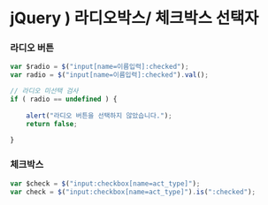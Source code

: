 # jQuery ) 라디오박스/ 체크박스 선택자

### 라디오 버튼

```javascript
var $radio = $("input[name=이름입력]:checked");
var radio = $("input[name=이름입력]:checked").val();

// 라디오 미선택 검사
if ( radio == undefined ) {
    
    alert("라디오 버튼을 선택하지 않았습니다.");
    return false;
    
}
```



### 체크박스

```javascript
var $check = $("input:checkbox[name=act_type]");
var check = $("input:checkbox[name=act_type]").is(":checked");
```

